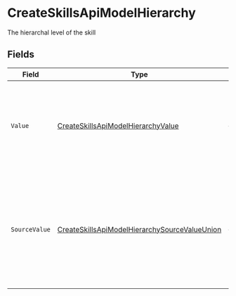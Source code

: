 # CreateSkillsApiModelHierarchy

The hierarchal level of the skill


## Fields

| Field                                                                                                                                                                                                     | Type                                                                                                                                                                                                      | Required                                                                                                                                                                                                  | Description                                                                                                                                                                                               |
| --------------------------------------------------------------------------------------------------------------------------------------------------------------------------------------------------------- | --------------------------------------------------------------------------------------------------------------------------------------------------------------------------------------------------------- | --------------------------------------------------------------------------------------------------------------------------------------------------------------------------------------------------------- | --------------------------------------------------------------------------------------------------------------------------------------------------------------------------------------------------------- |
| `Value`                                                                                                                                                                                                   | [CreateSkillsApiModelHierarchyValue](../../Models/Components/CreateSkillsApiModelHierarchyValue.md)                                                                                                       | :heavy_minus_sign:                                                                                                                                                                                        | The unified skill level. For write operations: provide one of the listed enum values, or omit/set to "unmapped_value" to use source_value instead.                                                        |
| `SourceValue`                                                                                                                                                                                             | [CreateSkillsApiModelHierarchySourceValueUnion](../../Models/Components/CreateSkillsApiModelHierarchySourceValueUnion.md)                                                                                 | :heavy_minus_sign:                                                                                                                                                                                        | For read operations: the original skill level from the provider. For write operations: fallback value used when value is omitted or "unmapped_value". You must ensure this matches the provider's format. |
